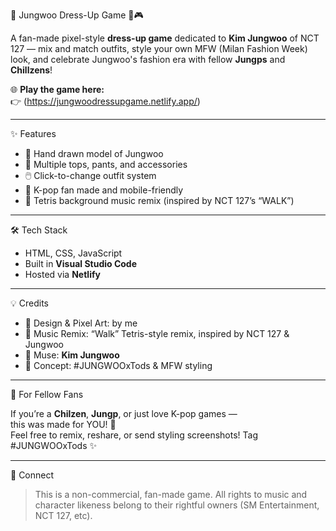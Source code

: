 🧡 Jungwoo Dress-Up Game 👗🎮

A fan-made pixel-style **dress-up game** dedicated to **Kim Jungwoo** of NCT 127 — mix and match outfits, style your own MFW (Milan Fashion Week) look, and celebrate Jungwoo's fashion era with fellow **Jungps** and **Chillzens**!

🌐 **Play the game here:**  
👉 (https://jungwoodressupgame.netlify.app/)

---

✨ Features

- 🧍 Hand drawn model of Jungwoo  
- 👕 Multiple tops, pants, and accessories  
- 🖱️ Click-to-change outfit system  
- 🧡 K-pop fan made and mobile-friendly  
- 🎵 Tetris background music remix (inspired by NCT 127’s “WALK”)  

---

🛠️ Tech Stack

- HTML, CSS, JavaScript  
- Built in **Visual Studio Code**  
- Hosted via **Netlify**

---

💡 Credits

- 🎨 Design & Pixel Art: by me  
- 🎵 Music Remix: “Walk” Tetris-style remix, inspired by NCT 127 & Jungwoo  
- 👑 Muse: **Kim Jungwoo**  
- 👜 Concept: #JUNGWOOxTods & MFW styling

---

📢 For Fellow Fans

If you’re a **Chilzen**, **Jungp**, or just love K-pop games —  
this was made for YOU! 🧡  
Feel free to remix, reshare, or send styling screenshots! Tag #JUNGWOOxTods ✨

---

🔗 Connect

> This is a non-commercial, fan-made game. All rights to music and character likeness belong to their rightful owners (SM Entertainment, NCT 127, etc).


